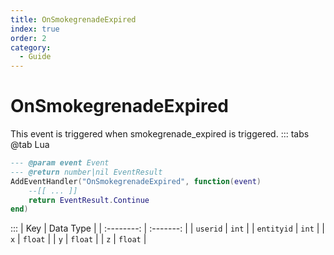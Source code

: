 ```yaml
---
title: OnSmokegrenadeExpired
index: true
order: 2
category:
  - Guide
---
```


# OnSmokegrenadeExpired
This event is triggered when smokegrenade_expired is triggered.
::: tabs
@tab Lua
```lua
--- @param event Event
--- @return number|nil EventResult
AddEventHandler("OnSmokegrenadeExpired", function(event)
    --[[ ... ]]
    return EventResult.Continue
end)
```

:::
|     Key    | Data Type |
| :--------: | :-------: |
|  `userid`  |   `int`   |
| `entityid` |   `int`   |
|     `x`    |  `float`  |
|     `y`    |  `float`  |
|     `z`    |  `float`  |